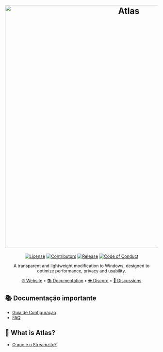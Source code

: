 <h1 align="center">
  <a href="http://atlasos.net" target="_blank"><img src="https://i.imgur.com/26ibhnA.jpg" alt="Atlas" width="800"></a>
</h1>
  <p align="center">
    <a href=""><img alt="License" src="https://img.shields.io/github/license/atlas-os/atlas?style=for-the-badge&logo=github&color=9146ff"/></a>
    <a href=""><img alt="Contributors" src="https://img.shields.io/github/contributors/atlas-os/atlas?style=for-the-badge&color=9146ff" /></a>
    <a href=""><img alt="Release" src="https://img.shields.io/github/release/atlas-os/atlas?style=for-the-badge&color=9146ff" /></a>
    <a href=""><img alt="Code of Conduct" src="https://img.shields.io/badge/Contributor%20Covenant-2.1-4baaaa.svg?style=for-the-badge&color=9146ff" /></a>
  </p>
<p align="center">A transparent and lightweight modification to Windows, designed to optimize performance, privacy and usability.</p>

<p align="center">
  <a href="https://streamzito.vercel.app/" target="_blank">🌐 Website</a>
  •
  <a href="https://streamzito.gitbook.io/streamzito-docs" target="_blank">📚 Documentation</a>
  •
  <a href="https://discord.gg/CcpaFvxCSX" target="_blank">☎️ Discord</a>
  •
  <a href="https://streamzito.gitbook.io/streamzito-docs/contato-e-suporte/precisa-de-ajuda" target="_blank">💬 Discussions</a>
</p>

## 📚 **Documentação importante**
- [Guia de Configuração](https://streamzito.gitbook.io/streamzito-docs/introducao/publish-your-docs)
- [FAQ](https://streamzito.gitbook.io/streamzito-docs/faq/perguntas-frequentes)


## 🤔 What is Atlas?
- [O que é o Streamzito?](https://streamzito.gitbook.io/streamzito-docs/introducao/quickstart)

